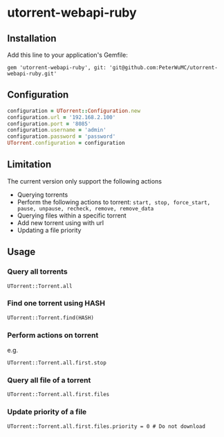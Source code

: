 # utorrent-webapi-ruby


## Installation

Add this line to your application's Gemfile:

    gem 'utorrent-webapi-ruby', git: 'git@github.com:PeterWuMC/utorrent-webapi-ruby.git'

## Configuration

```ruby
configuration = UTorrent::Configuration.new
configuration.url = '192.168.2.100'
configuration.port = '8085'
configuration.username = 'admin'
configuration.password = 'password'
UTorrent.configuration = configuration
```

## Limitation

The current version only support the following actions

* Querying torrents
* Perform the following actions to torrent: `start, stop, force_start, pause, unpause, recheck, remove, remove_data`
* Querying files within a specific torrent
* Add new torrent using with url
* Updating a file priority

## Usage

### Query all torrents

    UTorrent::Torrent.all

### Find one torrent using HASH

    UTorrent::Torrent.find(HASH)

### Perform actions on torrent

e.g.

    UTorrent::Torrent.all.first.stop

### Query all file of a torrent

    UTorrent::Torrent.all.first.files

### Update priority of a file

    UTorrent::Torrent.all.first.files.priority = 0 # Do not download
